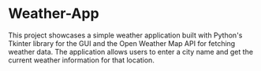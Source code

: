 # Weather-App
This project showcases a simple weather application built with Python's Tkinter library for the GUI and the Open Weather Map API for fetching weather data. The application allows users to enter a city name and get the current weather information for that location.
